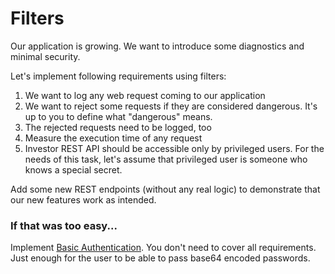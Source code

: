 # Filters

Our application is growing. We want to introduce some diagnostics and
minimal security.

Let's implement following requirements using filters:

1. We want to log any web request coming to our application
2. We want to reject some requests if they are considered
   dangerous. It's up to you to define what "dangerous" means.
3. The rejected requests need to be logged, too
4. Measure the execution time of any request
5. Investor REST API should be accessible only by privileged users. For the
   needs of this task, let's assume that privileged user is someone who
   knows a special secret.

Add some new REST endpoints (without any real logic) to demonstrate that our
new features work as intended.

### If that was too easy...

Implement [Basic Authentication](https://www.rfc-editor.org/rfc/rfc7617).
You don't need to cover all requirements. Just enough for the user to be
able to pass base64 encoded passwords. 